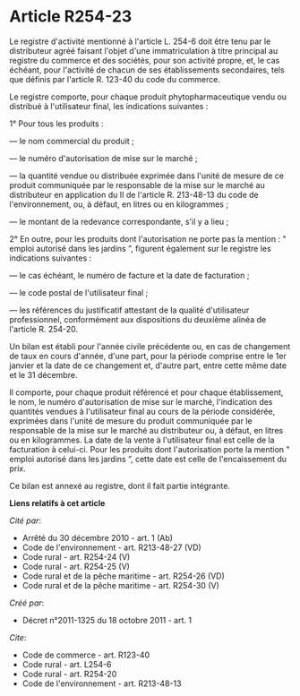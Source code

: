 # Article R254-23

Le registre d'activité mentionné à l'article L. 254-6 doit être tenu par le distributeur agréé faisant l'objet d'une
immatriculation à titre principal au registre du commerce et des sociétés, pour son activité propre, et, le cas échéant, pour
l'activité de chacun de ses établissements secondaires, tels que définis par l'article R. 123-40 du code du commerce. 

Le registre comporte, pour chaque produit phytopharmaceutique vendu ou distribué à l'utilisateur final, les indications
suivantes : 

1° Pour tous les produits : 

― le nom commercial du produit ; 

― le numéro d'autorisation de mise sur le marché ; 

― la quantité vendue ou distribuée exprimée dans l'unité de mesure de ce produit communiquée par le responsable de la mise
sur le marché au distributeur en application du II de l'article R. 213-48-13 du code de l'environnement, ou, à défaut, en
litres ou en kilogrammes ; 

― le montant de la redevance correspondante, s'il y a lieu ; 

2° En outre, pour les produits dont l'autorisation ne porte pas la mention : " emploi autorisé dans les jardins ”, figurent
également sur le registre les indications suivantes : 

― le cas échéant, le numéro de facture et la date de facturation ; 

― le code postal de l'utilisateur final ; 

― les références du justificatif attestant de la qualité d'utilisateur professionnel, conformément aux dispositions du
deuxième alinéa de l'article R. 254-20. 

Un bilan est établi pour l'année civile précédente ou, en cas de changement de taux en cours d'année, d'une part, pour la
période comprise entre le 1er janvier et la date de ce changement et, d'autre part, entre cette même date et le 31 décembre. 

Il comporte, pour chaque produit référencé et pour chaque établissement, le nom, le numéro d'autorisation de mise sur le
marché, l'indication des quantités vendues à l'utilisateur final au cours de la période considérée, exprimées dans l'unité de
mesure du produit communiquée par le responsable de la mise sur le marché au distributeur ou, à défaut, en litres ou en
kilogrammes. La date de la vente à l'utilisateur final est celle de la facturation à celui-ci. Pour les produits dont
l'autorisation porte la mention " emploi autorisé dans les jardins ”, cette date est celle de l'encaissement du prix. 

Ce bilan est annexé au registre, dont il fait partie intégrante.

**Liens relatifs à cet article**

_Cité par_:

  - Arrêté du 30 décembre 2010 - art. 1 (Ab)
  - Code de l'environnement - art. R213-48-27 (VD)
  - Code rural - art. R254-24 (V)
  - Code rural - art. R254-25 (V)
  - Code rural et de la pêche maritime - art. R254-26 (VD)
  - Code rural et de la pêche maritime - art. R254-30 (V)

_Créé par_:

  - Décret n°2011-1325 du 18 octobre 2011 - art. 1

_Cite_:

  - Code de commerce - art. R123-40
  - Code rural - art. L254-6
  - Code rural - art. R254-20
  - Code de l'environnement - art. R213-48-13

